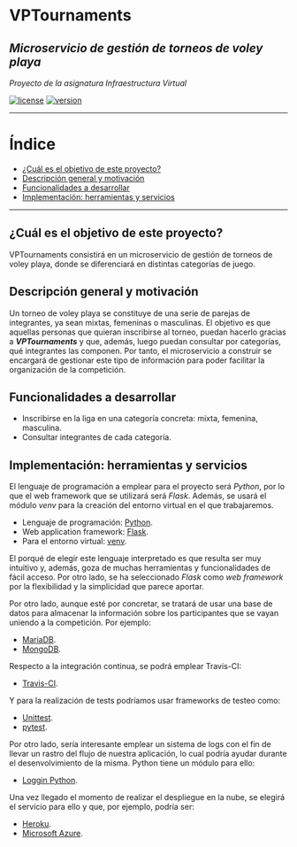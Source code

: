 # VPTournaments
## *Microservicio de gestión de torneos de voley playa*

*Proyecto de la asignatura Infraestructura Virtual*

[![license](https://img.shields.io/badge/license-GPLv3-brightgreen)](https://www.gnu.org/licenses/gpl-3.0.html)   [![version](https://img.shields.io/badge/version-v0.1-blue)](https://github.com/pramartinez/IV_project) 

___________________________________

Índice
======
<!--ts-->
  - [¿Cuál es el objetivo de este proyecto?](#%c2%bfcu%c3%a1l-es-el-objetivo-de-este-proyecto)
  - [Descripción general y motivación](#descripci%c3%b3n-general-y-motivaci%c3%b3n)
  - [Funcionalidades a desarrollar](#funcionalidades-a-desarrollar)
  - [Implementación: herramientas y servicios](#implementaci%c3%b3n-herramientas-y-servicios)
<!--te-->

__________________________________________


## ¿Cuál es el objetivo de este proyecto?
VPTournaments consistirá en un microservicio de gestión de torneos de voley playa, donde se diferenciará en distintas categorías de juego.

## Descripción general y motivación
Un torneo de voley playa se constituye de una serie de parejas de integrantes, ya sean mixtas, femeninas o masculinas. El objetivo es que aquellas personas que quieran inscribirse al torneo, puedan hacerlo gracias a ***VPTournaments*** y que, además, luego puedan consultar por categorías, qué integrantes las componen. Por tanto, el microservicio a construir se encargará de gestionar este tipo de información para poder facilitar la organización de la competición.

## Funcionalidades a desarrollar
-   Inscribirse en la liga en una categoría concreta: mixta, femenina, masculina.
-   Consultar integrantes de cada categoría.

## Implementación: herramientas y servicios
El lenguaje de programación a emplear para el proyecto será *Python*, por lo que el web framework que se utilizará será *Flask*. Además, se usará el módulo *venv* para la creación del entorno virtual en el que trabajaremos.
- Lenguaje de programación: [Python](https://www.python.org/).
- Web application framework: [Flask](https://palletsprojects.com/p/flask/).
- Para el entorno virtual: [venv](https://docs.python.org/3/library/venv.html).

El porqué de elegir este lenguaje interpretado es que resulta ser muy intuitivo y, además, goza de muchas herramientas y funcionalidades de fácil acceso. Por otro lado, se ha seleccionado *Flask* como *web framework* por la flexibilidad y la simplicidad que parece aportar.

Por otro lado, aunque esté por concretar, se tratará de usar una base de datos para almacenar la información sobre los participantes que se vayan uniendo a la competición. Por ejemplo:
- [MariaDB](https://mariadb.org/).
- [MongoDB](https://www.mongodb.com/es).

Respecto a la integración continua, se podrá emplear Travis-CI:
- [Travis-CI](https://travis-ci.org/).

Y para la realización de tests podríamos usar frameworks de testeo como:
- [Unittest](https://docs.python.org/3/library/unittest.html).
- [pytest](https://docs.pytest.org/en/latest/).

Por otro lado, sería interesante emplear un sistema de logs con el fin de llevar un rastro del flujo de nuestra aplicación, lo cual podría ayudar durante el desenvolvimiento de la misma. Python tiene un módulo para ello:
- [Loggin Python](https://docs.python.org/3/library/logging.html).

Una vez llegado el momento de realizar el despliegue en la nube, se elegirá el servicio para ello y que, por ejemplo, podría ser: 
- [Heroku](https://www.heroku.com/home).
- [Microsoft Azure](https://azure.microsoft.com/es-es/free/search/?&ef_id=EAIaIQobChMIp7Gn16_z5AIVCLDtCh3jUA2cEAAYASAAEgJ_cfD_BwE:G:s&OCID=AID2000115_SEM_VAab2G2A&MarinID=VAab2G2A_325772882790_azure_e_c__68954907492_kwd-49508422&lnkd=Google_Azure_Brand&dclid=CJbPsNiv8-QCFRDV1QodhagCXw).

